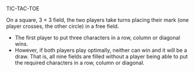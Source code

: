 TIC-TAC-TOE 

On a square, 3 × 3 field, the two players take turns placing their mark (one player crosses, the other circle) in a free field.

* The first player to put three characters in a row, column or diagonal wins.
* However, if both players play optimally, neither can win and it will be a draw. That is, all nine fields are filled without a player being able to put the required characters in a row, column or diagonal.
